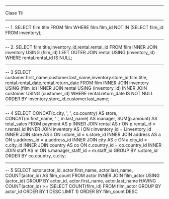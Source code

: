 -- ---------------------------------------------------------------------------- 
Clase 11:
-- ---------------------------------------------------------------------------- 
-- 1. 
SELECT film.title 
FROM film 
WHERE film.film_id NOT IN (SELECT film_id 
FROM inventory); 

-- ---------------------------------------------------------------------------- 
-- 2. 
SELECT film.title,inventory_id,rental.rental_id 
FROM film 
INNER JOIN inventory USING (film_id) 
LEFT OUTER JOIN rental USING (inventory_id) 
WHERE rental.rental_id IS NULL; 

-- ----------------------------------------------------------------------------
-- 3
SELECT customer.first_name,customer.last_name,inventory.store_id,film.title, 
rental.rental_date,rental.return_date 
FROM film 
INNER JOIN inventory USING (film_id) 
INNER JOIN rental USING (inventory_id) 
INNER JOIN customer USING (customer_id) 
WHERE rental.return_date IS NOT NULL 
ORDER BY inventory.store_id,customer.last_name; 


-- ----------------------------------------------------------------------------
-- 4
SELECT CONCAT(c.city, ', ', co.country) AS store,
CONCAT(m.first_name, ' ', m.last_name) AS manager,
SUM(p.amount) AS total_sales
FROM payment AS p
INNER JOIN rental AS r ON p.rental_id = r.rental_id
INNER JOIN inventory AS i ON r.inventory_id = i.inventory_id
INNER JOIN store AS s ON i.store_id = s.store_id
INNER JOIN address AS a ON s.address_id = a.address_id
INNER JOIN city AS c ON a.city_id = c.city_id
INNER JOIN country AS co ON c.country_id = co.country_id
INNER JOIN staff AS m ON s.manager_staff_id = m.staff_id
GROUP BY s.store_id
ORDER BY co.country, c.city;

-- ----------------------------------------------------------------------------
-- 5
SELECT actor.actor_id, 
actor.first_name, 
actor.last_name, 
COUNT(actor_id) AS film_count 
FROM actor 
INNER JOIN film_actor USING (actor_id) 
GROUP BY actor_id, actor.first_name, actor.last_name 
HAVING COUNT(actor_id) >= (SELECT COUNT(film_id) 
FROM film_actor 
GROUP BY actor_id 
ORDER BY 1 DESC 
LIMIT 1) 
ORDER BY film_count DESC
